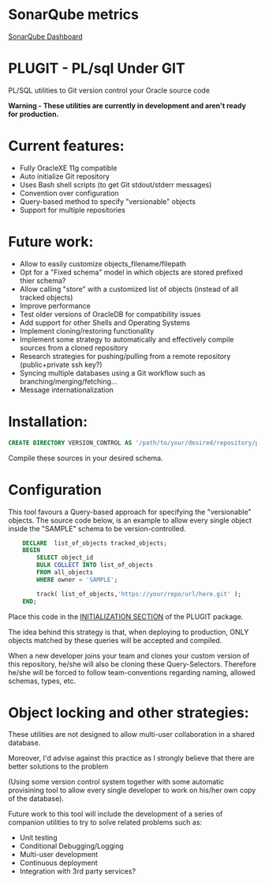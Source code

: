 # SonarQube metrics
[SonarQube Dashboard](https://sonarqube.com/dashboard?id=plugit_plsql_under_git)

# PLUGIT - PL/sql Under GIT
PL/SQL utilities to Git version control your Oracle source code

**Warning - These utilities are currently in development and aren't ready for production.**

# Current features:
 - Fully OracleXE 11g compatible
 - Auto initialize Git repository
 - Uses Bash shell scripts (to get Git stdout/stderr messages)
 - Convention over configuration
 - Query-based method to specify "versionable" objects
 - Support for multiple repositories

# Future work:
 - Allow to easily customize objects_filename/filepath
 - Opt for a "Fixed schema" model in which objects are stored prefixed thier schema?
 - Allow calling "store" with a customized list of objects (instead of all tracked objects)
 - Improve performance
 - Test older versions of OracleDB for compatibility issues
 - Add support for other Shells and Operating Systems
 - Implement cloning/restoring functionality 
 - Implement some strategy to automatically and effectively compile sources from a cloned repository
 - Research strategies for pushing/pulling from a remote repository (public+private ssh key?)
 - Syncing multiple databases using a Git workflow such as branching/merging/fetching...
 - Message internationalization

# Installation:
```sql
CREATE DIRECTORY VERSION_CONTROL AS '/path/to/your/desired/repository/path';
```
Compile these sources in your desired schema.

# Configuration
This tool favours a Query-based approach for specifying the "versionable" objects.
The source code below, is an example to allow every single object inside the "SAMPLE" schema to be version-controlled.
```sql
    DECLARE  list_of_objects tracked_objects;
    BEGIN
        SELECT object_id
        BULK COLLECT INTO list_of_objects
        FROM all_objects
        WHERE owner = 'SAMPLE';

        track( list_of_objects,'https://your/repo/url/here.git' );
    END;
```

Place this code in the [INITIALIZATION SECTION](http://awads.net/wp/2005/06/29/oracle-plsql-package-initialization/) of the PLUGIT package.

The idea behind this strategy is that, when deploying to production, ONLY objects matched by these queries will be accepted and compiled.

When a new developer joins your team and clones your custom version of this repository, he/she will also be cloning these Query-Selectors.
Therefore he/she will be forced to follow team-conventions regarding naming, allowed schemas, types, etc. 

# Object locking and other strategies:
These utilities are not designed to allow multi-user collaboration in a shared database.

Moreover, I'd advise against this practice as I strongly believe that there are better solutions to the problem

(Using some version control system together with some automatic provisining tool to allow every single developer to work on his/her own copy of the database).

Future work to this tool will include the development of a series of companion utilities to try to solve related problems such as:
 - Unit testing
 - Conditional Debugging/Logging
 - Multi-user development
 - Continuous deployment
 - Integration with 3rd party services?
